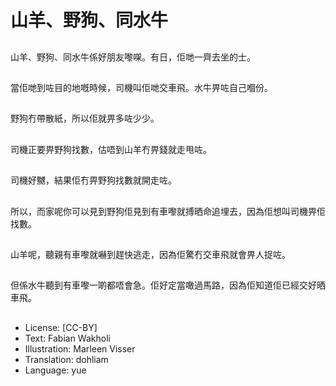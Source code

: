 # 山羊、野狗、同水牛

##
山羊、野狗、同水牛係好朋友嚟㗎。有日，佢哋一齊去坐的士。

##
當佢哋到咗目的地嘅時候，司機叫佢哋交車飛。水牛畀咗自己嗰份。

##
野狗冇帶散紙，所以佢就畀多咗少少。

##
司機正要畀野狗找數，估唔到山羊冇畀錢就走甩咗。

##
司機好嬲，結果佢冇畀野狗找數就開走咗。

##
所以，而家呢你可以見到野狗佢見到有車嚟就搏晒命追埋去，因為佢想叫司機畀佢找數。

##
山羊呢，聽親有車嚟就嚇到趕快逃走，因為佢驚冇交車飛就會畀人捉咗。

##
但係水牛聽到有車嚟一啲都唔會急。佢好定當噉過馬路，因為佢知道佢已經交好晒車飛。

##
* License: [CC-BY]
* Text: Fabian Wakholi
* Illustration: Marleen Visser
* Translation: dohliam
* Language: yue
